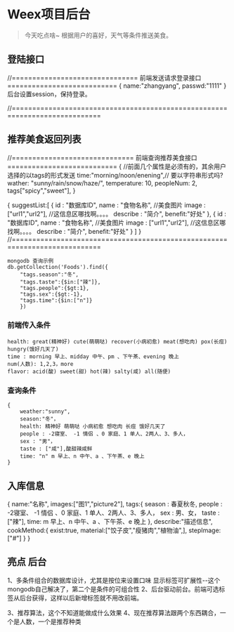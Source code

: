# Weex项目后台
> 今天吃点啥~ 根据用户的喜好，天气等条件推送美食。

## 登陆接口

//=============================== 前端发送请求登录接口 ===========================
{
    name:"zhangyang",
    passwd:"1111"
}
后台设置session，保持登录。

//============================================================================
## 推荐美食返回列表
//============================== 前端查询推荐美食接口 ===========================
{
    //前面几个属性是必须有的，其余用户选择的以tags的形式发送
    time:"morning/noon/enening",// 要以字符串形式吗?
    wather: "sunny/rain/snow/haze/",
    temperature: 10,
    peopleNum: 2,
    tags["spicy","sweet"],
}

{
    suggestList:[
        {
            id : "数据库ID",
            name : "食物名称",
            //美食图片
            image : ["url1","url2"],
            //这信息区哪找啊。。。。
            describe : "简介",
            benefit:"好处"
        },
        {
            id : "数据库ID",
            name : "食物名称",
            //美食图片
            image : ["url1","url2"],
            //这信息区哪找啊。。。。
            describe : "简介",
            benefit:"好处"
        }
    ]
}
//============================================================================

```
mongodb 查询示例
db.getCollection('Foods').find({
    "tags.season":"冬",
    "tags.taste":{$in:["辣"]},
    "tags.people":{$gt:1},
    "tags.sex":{$gt:-1},
    "tags.time":{$in:["n"]}
    })
```
### 前端传入条件
```
health: great(精神好) cute(萌萌哒) recover(小病初愈) meat(想吃肉) pox(长痘) hungry(饿好几天了)
time : morning 早上、midday 中午、pm 、下午茶、evening 晚上
num(人数): 1,2,3，more
flavor: acid(酸) sweet(甜) hot(辣) salty(咸) all(随便)
```
### 查询条件
```
{
    weather:"sunny",
    season:"冬"，
    health: 精神好 萌萌哒 小病初愈 想吃肉 长痘 饿好几天了
    people : -2寝室、 -1 情侣 、0 家庭、1 单人、2两人、3、多人，
    sex : "男"，
    taste : ["咸"],酸甜辣咸鲜
    time: "n" m 早上、n 中午、a 、下午茶、e 晚上
}
```

## 入库信息
{
    name:"名称",
    images:["图1","picture2"],
    <!-- 季节 人数 性别 口味 时间-->
    tags:{
        season : 春夏秋冬,
        people : -2寝室、 -1 情侣 、0 家庭、1 单人、2两人、3、多人，
        sex : 男、女，
        <!--还是用 ["酸","甜"] ？-->
        <!--taste : [00000]各位分别是酸甜辣咸鲜、此项可以多选，-->
        taste : ["辣"],
        time: m 早上、n 中午、a 、下午茶、e 晚上
    },
    describe:"描述信息",
    cookMethod:{
        exist:true,
        material:["饺子皮","瘦猪肉","植物油",],
        stepImage:["#"]
    }
}

## 亮点 后台
1、多条件组合的数据库设计，尤其是按位来设置口味 显示标签可扩展性--这个mongodb自己解决了，第二个是条件的可组合性
2、后台驱动前台。前端可选标签从后台获得，这样以后新增标签就不用改前端。

3、推荐算法，这个不知道能做成什么效果
4、现在推荐算法跟两个东西耦合，一个是人数，一个是推荐种类
